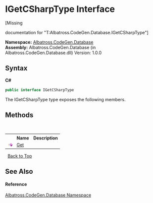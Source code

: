 # IGetCSharpType Interface
 

\[Missing <summary> documentation for "T:Albatross.CodeGen.Database.IGetCSharpType"\]

**Namespace:**&nbsp;<a href="E11F5D98">Albatross.CodeGen.Database</a><br />**Assembly:**&nbsp;Albatross.CodeGen.Database (in Albatross.CodeGen.Database.dll) Version: 1.0.0

## Syntax

**C#**<br />
``` C#
public interface IGetCSharpType
```

The IGetCSharpType type exposes the following members.


## Methods
&nbsp;<table><tr><th></th><th>Name</th><th>Description</th></tr><tr><td>![Public method](media/pubmethod.gif "Public method")</td><td><a href="D12FF4F0">Get</a></td><td /></tr></table>&nbsp;
<a href="#igetcsharptype-interface">Back to Top</a>

## See Also


#### Reference
<a href="E11F5D98">Albatross.CodeGen.Database Namespace</a><br />